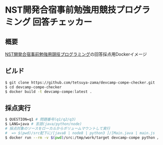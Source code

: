 # NST開発合宿事前勉強用競技プログラミング 回答チェッカー

## 概要
[NST開発合宿事前勉強用競技プログラミング](https://github.com/tetsuya-zama/devcamp-compe)の回答採点用Dockerイメージ

## ビルド

```bash
$ git clone https://github.com/tetsuya-zama/devcamp-compe-checker.git
$ cd devcamp-compe-checker
$ docker build -t devcamp-compe:latest .
```

## 採点実行

```bash
$ QUESTION=q1 # 問題番号(q1/q2/q3)
$ LANG=java # 言語(java/python/node)
# 採点対象のソースをローカルからボリュームマウントして実行
#  => $(pwd)/src配下に/[java8 | node8 | python3 ]/[Main.java | main.js | main.py ]がある状態で実行する
$ docker run --rm -v $(pwd)/src:/tmp/work/target devcamp-compe python /tmp/work/checker.py $QUESTION $LANG
```